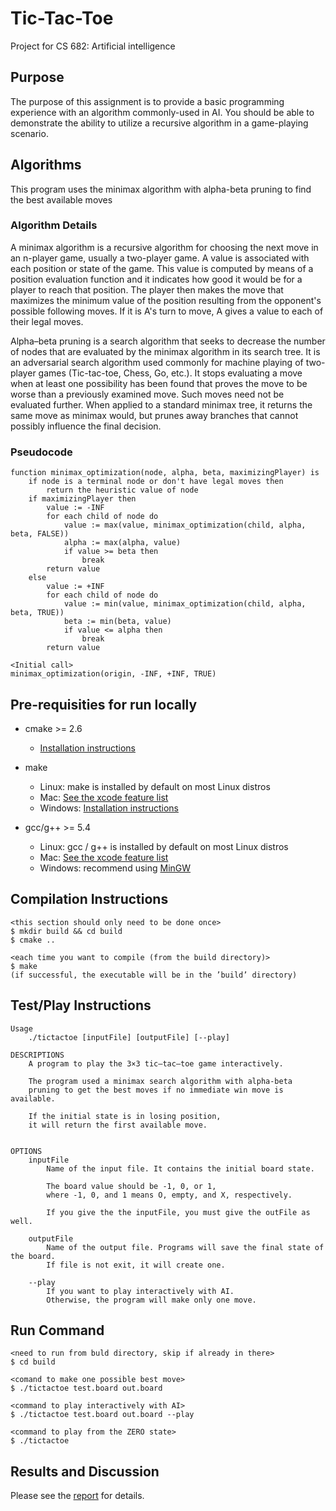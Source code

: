 # Tic-Tac-Toe

Project for CS 682: Artificial intelligence

## Purpose

The purpose of this assignment is to provide a basic programming experience with an algorithm commonly-used in AI. You should be able to demonstrate the ability to utilize a recursive algorithm in a game-playing scenario.

## Algorithms

This program uses the minimax algorithm with alpha-beta pruning to find the best available moves

### Algorithm Details

A minimax algorithm is a recursive algorithm for choosing the next move in an n-player game, usually a two-player game. A value is associated with each position or state of the game. This value is computed by means of a position evaluation function and it indicates how good it would be for a player to reach that position. The player then makes the move that maximizes the minimum value of the position resulting from the opponent's possible following moves. If it is A's turn to move, A gives a value to each of their legal moves.

Alpha–beta pruning is a search algorithm that seeks to decrease the number of nodes that are evaluated by the minimax algorithm in its search tree. It is an adversarial search algorithm used commonly for machine playing of two-player games (Tic-tac-toe, Chess, Go, etc.). It stops evaluating a move when at least one possibility has been found that proves the move to be worse than a previously examined move. Such moves need not be evaluated further. When applied to a standard minimax tree, it returns the same move as minimax would, but prunes away branches that cannot possibly influence the final decision.

### Pseudocode

```
function minimax_optimization(node, alpha, beta, maximizingPlayer) is
    if node is a terminal node or don't have legal moves then
        return the heuristic value of node
    if maximizingPlayer then
        value := -INF
        for each child of node do
            value := max(value, minimax_optimization(child, alpha, beta, FALSE))
            alpha := max(alpha, value)
            if value >= beta then
                break 
        return value
    else
        value := +INF
        for each child of node do
            value := min(value, minimax_optimization(child, alpha, beta, TRUE))
            beta := min(beta, value)
            if value <= alpha then
                break 
        return value
```

```
<Initial call>
minimax_optimization(origin, -INF, +INF, TRUE)
```

## Pre-requisities for run locally

- cmake >= 2.6

  - [Installation instructions](https://cmake.org/install/)

- make

  - Linux: make is installed by default on most Linux distros
  - Mac: [See the xcode feature list](https://developer.apple.com/xcode/features/)
  - Windows: [Installation instructions](http://gnuwin32.sourceforge.net/packages/make.htm)

- gcc/g++ >= 5.4
  - Linux: gcc / g++ is installed by default on most Linux distros
  - Mac: [See the xcode feature list](https://developer.apple.com/xcode/features/)
  - Windows: recommend using [MinGW](http://www.mingw.org/)

## Compilation Instructions

```
<this section should only need to be done once>
$ mkdir build && cd build
$ cmake ..

<each time you want to compile (from the build directory)>
$ make
(if successful, the executable will be in the ’build’ directory)
```

## Test/Play Instructions

```
Usage
    ./tictactoe [inputFile] [outputFile] [--play]

DESCRIPTIONS
    A program to play the 3×3 tic–tac–toe game interactively.

    The program used a minimax search algorithm with alpha-beta
    pruning to get the best moves if no immediate win move is available.

    If the initial state is in losing position,
    it will return the first available move.


OPTIONS
    inputFile
        Name of the input file. It contains the initial board state.

        The board value should be -1, 0, or 1,
        where -1, 0, and 1 means O, empty, and X, respectively.

        If you give the the inputFile, you must give the outFile as well.

    outputFile
        Name of the output file. Programs will save the final state of the board.
        If file is not exit, it will create one.

    --play
        If you want to play interactively with AI.
        Otherwise, the program will make only one move.
```

## Run Command

```
<need to run from buld directory, skip if already in there>
$ cd build

<comand to make one possible best move>
$ ./tictactoe test.board out.board

<command to play interactively with AI>
$ ./tictactoe test.board out.board --play

<command to play from the ZERO state>
$ ./tictactoe
```

## Results and Discussion

Please see the [report](https://github.com/moni-roy/Tic-Tac-Toe/blob/main/report/Report.pdf) for details.
